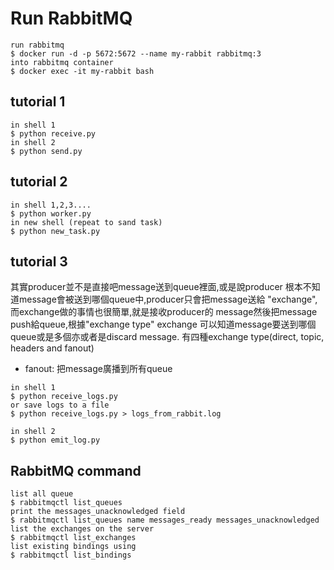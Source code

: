 # Run RabbitMQ
```
run rabbitmq
$ docker run -d -p 5672:5672 --name my-rabbit rabbitmq:3
into rabbitmq container
$ docker exec -it my-rabbit bash
```

## tutorial 1
```
in shell 1
$ python receive.py
in shell 2
$ python send.py
```

## tutorial 2
```angular2html
in shell 1,2,3....
$ python worker.py
in new shell (repeat to sand task)
$ python new_task.py
```
## tutorial 3
其實producer並不是直接吧message送到queue裡面,或是說producer
根本不知道message會被送到哪個queue中,producer只會把message送給
"exchange",而exchange做的事情也很簡單,就是接收producer的
message然後把message push給queue,根據"exchange type" exchange
可以知道message要送到哪個queue或是多個亦或者是discard message.
有四種exchange type(direct, topic, headers and fanout)

* fanout: 把message廣播到所有queue

```
in shell 1
$ python receive_logs.py
or save logs to a file
$ python receive_logs.py > logs_from_rabbit.log

in shell 2
$ python emit_log.py
```

## RabbitMQ command
```
list all queue
$ rabbitmqctl list_queues
print the messages_unacknowledged field
$ rabbitmqctl list_queues name messages_ready messages_unacknowledged
list the exchanges on the server
$ rabbitmqctl list_exchanges
list existing bindings using
$ rabbitmqctl list_bindings
```
